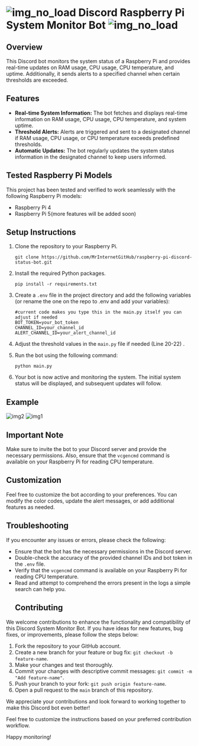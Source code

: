 # ![img_no_load](https://cdn.discordapp.com/attachments/1146751151946084362/1172155713011859456/icons8-raspberry-pi-48.png) Discord Raspberry Pi System Monitor Bot ![img_no_load](https://cdn.discordapp.com/attachments/1146751151946084362/1172155713011859456/icons8-raspberry-pi-48.png) 
## Overview
This Discord bot monitors the system status of a Raspberry Pi and provides real-time updates on RAM usage, CPU usage, CPU temperature, and uptime. Additionally, it sends alerts to a specified channel when certain thresholds are exceeded.

## Features
- **Real-time System Information:** The bot fetches and displays real-time information on RAM usage, CPU usage, CPU temperature, and system uptime.
- **Threshold Alerts:** Alerts are triggered and sent to a designated channel if RAM usage, CPU usage, or CPU temperature exceeds predefined thresholds.
- **Automatic Updates:** The bot regularly updates the system status information in the designated channel to keep users informed.

## Tested Raspberry Pi Models
This project has been tested and verified to work seamlessly with the following Raspberry Pi models:

- Raspberry Pi 4
- Raspberry Pi 5(more features will be added soon)
  
## Setup Instructions
1. Clone the repository to your Raspberry Pi.
   ```
   git clone https://github.com/MrInternetGitHub/raspberry-pi-discord-status-bot.git
   ```

2. Install the required Python packages.
   ```
   pip install -r requirements.txt
   ```

3. Create a `.env` file in the project directory and add the following variables (or rename the one on the repo to .env and add your variables):
   ```
   #current code makes you type this in the main.py itself you can adjust if needed
   BOT_TOKEN=your_bot_token
   CHANNEL_ID=your_channel_id
   ALERT_CHANNEL_ID=your_alert_channel_id
   ```

4. Adjust the threshold values in the `main.py` file if needed (Line 20-22) .

5. Run the bot using the following command:
   ```
   python main.py
   
   ```

6. Your bot is now active and monitoring the system. The initial system status will be displayed, and subsequent updates will follow.

## Example
![img2](https://cdn.discordapp.com/attachments/1146751151946084362/1172161078596214834/Screenshot_2023-11-09_183508.png)
![img1](https://cdn.discordapp.com/attachments/1146751151946084362/1172161078877229067/Screenshot_2023-11-09_183907.png)

## Important Note
Make sure to invite the bot to your Discord server and provide the necessary permissions. Also, ensure that the `vcgencmd` command is available on your Raspberry Pi for reading CPU temperature.

## Customization
Feel free to customize the bot according to your preferences. You can modify the color codes, update the alert messages, or add additional features as needed.

## Troubleshooting
If you encounter any issues or errors, please check the following:
- Ensure that the bot has the necessary permissions in the Discord server.
- Double-check the accuracy of the provided channel IDs and bot token in the `.env` file.
- Verify that the `vcgencmd` command is available on your Raspberry Pi for reading CPU temperature.
- Read and attempt to comprehend the errors present in the logs a simple search can help you.
  ## Contributing

We welcome contributions to enhance the functionality and compatibility of this Discord System Monitor Bot. If you have ideas for new features, bug fixes, or improvements, please follow the steps below:

1. Fork the repository to your GitHub account.
2. Create a new branch for your feature or bug fix: `git checkout -b feature-name`.
3. Make your changes and test thoroughly.
4. Commit your changes with descriptive commit messages: `git commit -m "Add feature-name"`.
5. Push your branch to your fork: `git push origin feature-name`.
6. Open a pull request to the `main` branch of this repository.

We appreciate your contributions and look forward to working together to make this Discord bot even better!

Feel free to customize the instructions based on your preferred contribution workflow.

Happy monitoring!

